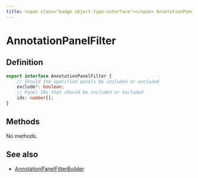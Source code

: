 ```yaml
---
title: <span class="badge object-type-interface"></span> AnnotationPanelFilter
---
```

# <span class="badge object-type-interface"></span> AnnotationPanelFilter

## Definition

```typescript
export interface AnnotationPanelFilter {
	// Should the specified panels be included or excluded
	exclude?: boolean;
	// Panel IDs that should be included or excluded
	ids: number[];
}

```
## Methods

No methods.
## See also

 * <span class="badge builder"></span> [AnnotationPanelFilterBuilder](./builder-AnnotationPanelFilterBuilder.md)
